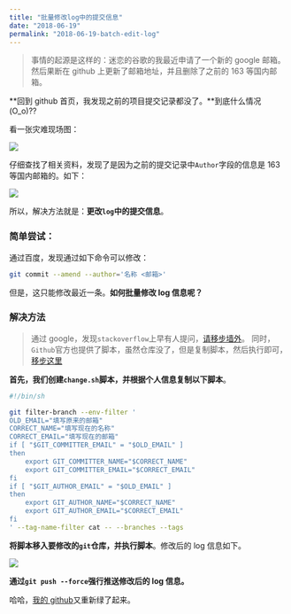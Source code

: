 ```yaml
---
title: "批量修改log中的提交信息"
date: "2018-06-19"
permalink: "2018-06-19-batch-edit-log"
---
```


> 事情的起源是这样的：迷恋的谷歌的我最近申请了一个新的 google 邮箱。然后果断在 github 上更新了邮箱地址，并且删除了之前的 163 等国内邮箱。

**回到 github 首页，我发现之前的项目提交记录都没了。**到底什么情况(O_o)??

看一张灾难现场图：

![](https://static.godbmw.com/images/Git/Git修改log中的提交信息/1.png)

仔细查找了相关资料，发现了是因为之前的提交记录中`Author`字段的信息是 163 等国内邮箱的。如下：

![](https://static.godbmw.com/images/Git/Git修改log中的提交信息/2.png)

所以，解决方法就是：**更改`log`中的提交信息**。

### 简单尝试：

通过百度，发现通过如下命令可以修改：

```sh
git commit --amend --author='名称 <邮箱>'
```

但是，这只能修改最近一条。**如何批量修改 log 信息呢？**

### 解决方法

> 通过 google，发现`stackoverflow`上早有人提问，[请移步墙外](https://stackoverflow.com/questions/750172/how-to-change-the-author-and-committer-name-and-e-mail-of-multiple-commits-in-gi?rq=1)。
> 同时，`Github`官方也提供了脚本，虽然仓库没了，但是复制脚本，然后执行即可，[移步这里](https://help.github.com/articles/changing-author-info/)

**首先，我们创建`change.sh`脚本，并根据个人信息复制以下脚本**。

```sh
#!/bin/sh

git filter-branch --env-filter '
OLD_EMAIL="填写原来的邮箱"
CORRECT_NAME="填写现在的名称"
CORRECT_EMAIL="填写现在的邮箱"
if [ "$GIT_COMMITTER_EMAIL" = "$OLD_EMAIL" ]
then
    export GIT_COMMITTER_NAME="$CORRECT_NAME"
    export GIT_COMMITTER_EMAIL="$CORRECT_EMAIL"
fi
if [ "$GIT_AUTHOR_EMAIL" = "$OLD_EMAIL" ]
then
    export GIT_AUTHOR_NAME="$CORRECT_NAME"
    export GIT_AUTHOR_EMAIL="$CORRECT_EMAIL"
fi
' --tag-name-filter cat -- --branches --tags
```

**将脚本移入要修改的`git`仓库，并执行脚本**。修改后的 log 信息如下。

![](https://static.godbmw.com/images/Git/Git修改log中的提交信息/3.png)

**通过`git push --force`强行推送修改后的 log 信息。**

哈哈，[我的 github](https://github.com/dongyuanxin/markdown-static)又重新绿了起来。
